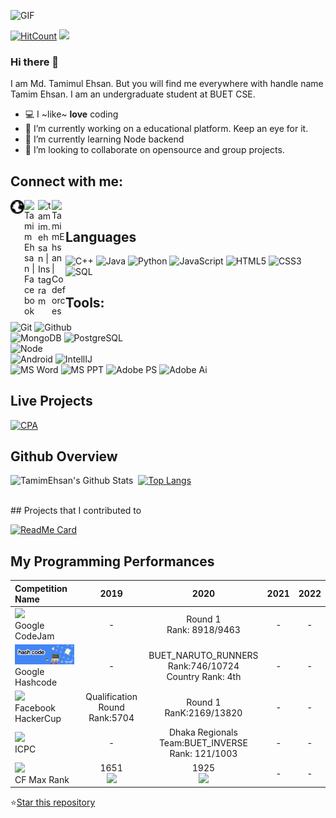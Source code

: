 ![GIF](https://github.com/TamimEhsan/TamimEhsan/blob/master/Assets/banner2.jpg)


[![HitCount](http://hits.dwyl.com/TamimEhsan/TamimEhsan.svg)](http://hits.dwyl.com/TamimEhsan/TamimEhsan)
 <img src="https://komarev.com/ghpvc/?username=TamimEhsan">
<!-- ![visitors](https://visitor-badge.laobi.icu/badge?page_id=TamimEhsan.TamimEhsan) -->
### Hi there 👋

I am Md. Tamimul Ehsan. But you will find me everywhere with handle name Tamim Ehsan. I am an undergraduate student at BUET CSE.

- 💻 I ~like~ **love** coding
- 🔭 I’m currently working on a educational platform. Keep an eye for it.
- 🌱 I’m currently learning Node backend
- 👯 I’m looking to collaborate on opensource and group projects.
<!-- - Usesless Stats:
- 🏅 Number of times I was asked to hack a FB : 3
- 📱  Number of times I was approached with an app idea: 7 
-->
 ## Connect with me:

[<img align="left" alt="TamimEhsan" width="22px" src="https://raw.githubusercontent.com/iconic/open-iconic/master/svg/globe.svg" />][website]
<!-- [<img align="left" alt="codeSTACKr | LinkedIn" width="22px" src="https://cdn.jsdelivr.net/npm/simple-icons@v3/icons/linkedin.svg" />][linkedin] -->
[<img align="left" alt="Tamim Ehsan | Facebook" width="22px" src="https://cdn.jsdelivr.net/npm/simple-icons@v3/icons/facebook.svg" />][facebook]
[<img align="left" alt="tamim.ehsan | Instagram" width="22px" src="https://cdn.jsdelivr.net/npm/simple-icons@v3/icons/instagram.svg" />][instagram]
[<img align="left" alt="TamimEhsan | Codeforces" width="22px" src="https://cdn.jsdelivr.net/npm/simple-icons@v3/icons/codeforces.svg" />][codeforces]

<br /> 

## Languages

![C++](https://img.shields.io/badge/-C++-000000?style=flat&logo=c%2B%2B)
![Java](https://img.shields.io/badge/-Java-000000?style=flat&logo=java)
![Python](https://img.shields.io/badge/-Python-000000?style=flat&logo=python)
![JavaScript](https://img.shields.io/badge/-JavaScript-000000?style=flat&logo=javascript)
![HTML5](https://img.shields.io/badge/-HTML5-000000?style=flat&logo=html5)
![CSS3](https://img.shields.io/badge/-CSS-000000?style=flat&logo=css3)
![SQL](https://img.shields.io/badge/-SQL-000000?style=flat&logo=mysql)

## Tools:

![Git](https://img.shields.io/badge/-Git-000000?style=flat&logo=git)
![Github](https://img.shields.io/badge/-Github-000000?style=flat&logo=github) <br />
![MongoDB](https://img.shields.io/badge/-MongoDB-000000?style=flat&logo=mongodb)
![PostgreSQL](https://img.shields.io/badge/-PostgreSQL-000000?style=flat&logo=postgresql) <br />
![Node](https://img.shields.io/badge/-Node-000000?style=flat&logo=node.js) <br />
![Android](https://img.shields.io/badge/-Android-000000?style=flat&logo=android)
![IntellIJ](https://img.shields.io/badge/-IntellIJ%20IDEA-000000?style=flat&logo=intellij%20idea) <br />
![MS Word](https://img.shields.io/badge/-MS%20Word-000000?style=flat&logo=microsoft%20word)
![MS PPT](https://img.shields.io/badge/-MS%20Powerpoint-000000?style=flat&logo=microsoft%20powerpoint)
![Adobe PS](https://img.shields.io/badge/-Adobe%20Photoshop-000000?style=flat&logo=adobe%20photoshop)
![Adobe Ai](https://img.shields.io/badge/-Adobe%20Illustrator-000000?style=flat&logo=adobe%20illustrator)


<!--
<img align="left" alt="CSS3" width="26px" src="https://raw.githubusercontent.com/github/explore/80688e429a7d4ef2fca1e82350fe8e3517d3494d/topics/css/css.png" />
<img align="left" alt="JavaScript" width="26px" src="https://raw.githubusercontent.com/github/explore/80688e429a7d4ef2fca1e82350fe8e3517d3494d/topics/javascript/javascript.png" />
<img align="left" alt="Android Studio" width="26px" src="https://raw.githubusercontent.com/github/explore/80688e429a7d4ef2fca1e82350fe8e3517d3494d/topics/android/android.png" />
<img align="left" alt="Node.js" width="26px" src="https://raw.githubusercontent.com/github/explore/80688e429a7d4ef2fca1e82350fe8e3517d3494d/topics/nodejs/nodejs.png" />
<img align="left" alt="SQL" width="26px" src="https://raw.githubusercontent.com/github/explore/80688e429a7d4ef2fca1e82350fe8e3517d3494d/topics/sql/sql.png" />
<img align="left" alt="MySQL" width="26px" src="https://raw.githubusercontent.com/github/explore/80688e429a7d4ef2fca1e82350fe8e3517d3494d/topics/mysql/mysql.png" />
<img align="left" alt="MongoDB" width="26px" src="https://raw.githubusercontent.com/github/explore/80688e429a7d4ef2fca1e82350fe8e3517d3494d/topics/mongodb/mongodb.png" />
<img align="left" alt="Git" width="26px" src="https://raw.githubusercontent.com/github/explore/80688e429a7d4ef2fca1e82350fe8e3517d3494d/topics/git/git.png" />
<img align="left" alt="GitHub" width="26px" src="https://raw.githubusercontent.com/github/explore/78df643247d429f6cc873026c0622819ad797942/topics/github/github.png" />
<br /><br /><br />
-->

## Live Projects

[![CPA](https://img.shields.io/badge/-CodeforceProfileAnalyzer-444444?style=flat&logo=codeforces)](https://tamimehsan.github.io/CPA)

## Github Overview

<img align="left" alt="TamimEhsan's Github Stats" src="https://github-readme-stats.vercel.app/api?username=TamimEhsan&show_icons=true" />   &nbsp;
[![Top Langs](https://github-readme-stats.vercel.app/api/top-langs/?username=TamimEhsan&layout=compact)](https://github.com/anuraghazra/github-readme-stats) 

 <!-- ![Top topics](https://sue445-github-readme-stats.vercel.app/api/top-topics/?username=TamimEhsan) -->
<br />
## Projects that I contributed to

[![ReadMe Card](https://github-readme-stats.vercel.app/api/pin/?username=ShanjinurIslam&repo=BUET-CSE-Moodle-Web-Scraping&show_owner=true)](https://github.com/ShanjinurIslam/BUET-CSE-Moodle-Web-Scraping) <br />

## My Programming Performances

| Competition Name | 2019 | 2020 | 2021 | 2022 |
| :----- | :----: | :----: | :----: | :----: |
| <img width="120px" src="https://miro.medium.com/max/700/1*h_woVX1QKCNabHosdeBIRg.png" /> <br />  Google CodeJam | - | Round 1 <br /> Rank: 8918/9463 | - | - |
| <img width="120px" src="https://raw.githubusercontent.com/sbrodehl/Hashcode2k20/master/HashCode2020.png"/> <br />Google Hashcode | - | BUET_NARUTO_RUNNERS <br /> Rank:746/10724 <br /> Country Rank: 4th | - | - |
| <img width="120px" src="https://techcrunch.com/wp-content/uploads/2012/01/screen-shot-2012-01-04-at-11-54-37-am.png?w=605" /> <br />Facebook HackerCup | Qualification Round <br /> Rank:5704 | Round 1 <br /> RanK:2169/13820 | - | - |
| <img width="120px" src="https://www.hmc.edu/about-hmc/wp-content/uploads/sites/2/2019/01/icpc19.png" /> <br /> ICPC | - | Dhaka Regionals <br /> Team:BUET_INVERSE <br /> Rank: 121/1003 | - | - |
| <img width="120px" src="https://it-edu.com/sites/default/files/codeforceslogo.png" /> <br />CF Max Rank | 1651 <br />  ![](https://img.shields.io/badge/-Expert-3262a8?style=flat)  | 1925 <br /> ![](https://img.shields.io/badge/-Candidate%20Master-a832a8?style=flat) | - | - |

<!-- Place this tag where you want the button to render. -->
⭐<a class="github-button" href="https://github.com/TamimEhsan/TamimEhsan" data-color-scheme="no-preference: dark; light: dark; dark: dark;" data-icon="octicon-star" data-size="large" data-show-count="true" aria-label="Star TamimEhsan/TamimEhsan on GitHub">Star this repository</a>

[website]: https://tamimehsan.github.io/
[instagram]: https://instagram.com/tamim.ehsan
[facebook]: https://www.facebook.com/tamimul.ehsan.9/
[codeforces]:https://codeforces.com/profile/TamimEhsan
